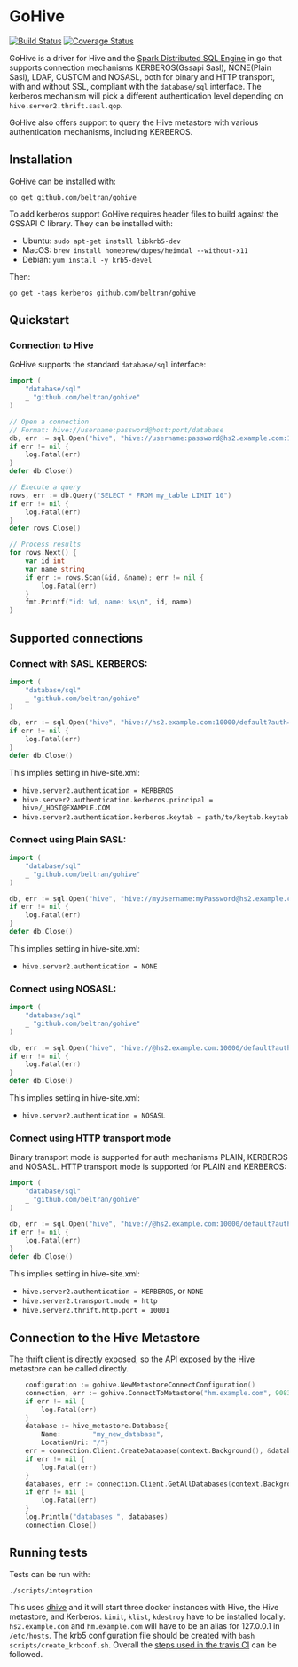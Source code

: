 # GoHive
[![Build Status](https://api.travis-ci.com/beltran/gohive.svg?branch=master)](https://app.travis-ci.com/beltran/gohive) [![Coverage Status](https://coveralls.io/repos/github/beltran/gohive/badge.svg?branch=master)](https://coveralls.io/github/beltran/gohive?branch=master)


GoHive is a driver for Hive and the [Spark Distributed SQL Engine](https://spark.apache.org/docs/latest/sql-distributed-sql-engine.html) in go that supports connection mechanisms KERBEROS(Gssapi Sasl), NONE(Plain Sasl), LDAP, CUSTOM and NOSASL, both for binary and HTTP transport, with and without SSL, compliant with the `database/sql` interface. The kerberos mechanism will pick a different authentication level depending on `hive.server2.thrift.sasl.qop`.

GoHive also offers support to query the Hive metastore with various authentication mechanisms, including KERBEROS.

## Installation
GoHive can be installed with:
```
go get github.com/beltran/gohive
```

To add kerberos support GoHive requires header files to build against the GSSAPI C library. They can be installed with:
- Ubuntu: `sudo apt-get install libkrb5-dev`
- MacOS: `brew install homebrew/dupes/heimdal --without-x11`
- Debian: `yum install -y krb5-devel`

Then:
```
go get -tags kerberos github.com/beltran/gohive
```

## Quickstart

### Connection to Hive

GoHive supports the standard `database/sql` interface:

```go
import (
    "database/sql"
    _ "github.com/beltran/gohive"
)

// Open a connection
// Format: hive://username:password@host:port/database
db, err := sql.Open("hive", "hive://username:password@hs2.example.com:10000/default")
if err != nil {
    log.Fatal(err)
}
defer db.Close()

// Execute a query
rows, err := db.Query("SELECT * FROM my_table LIMIT 10")
if err != nil {
    log.Fatal(err)
}
defer rows.Close()

// Process results
for rows.Next() {
    var id int
    var name string
    if err := rows.Scan(&id, &name); err != nil {
        log.Fatal(err)
    }
    fmt.Printf("id: %d, name: %s\n", id, name)
}
```

## Supported connections
### Connect with SASL KERBEROS:
``` go
import (
    "database/sql"
    _ "github.com/beltran/gohive"
)

db, err := sql.Open("hive", "hive://hs2.example.com:10000/default?auth=KERBEROS&service=hive")
if err != nil {
    log.Fatal(err)
}
defer db.Close()
```
This implies setting in hive-site.xml:
- `hive.server2.authentication = KERBEROS`
- `hive.server2.authentication.kerberos.principal = hive/_HOST@EXAMPLE.COM`
- `hive.server2.authentication.kerberos.keytab = path/to/keytab.keytab`

### Connect using Plain SASL:
``` go
import (
    "database/sql"
    _ "github.com/beltran/gohive"
)

db, err := sql.Open("hive", "hive://myUsername:myPassword@hs2.example.com:10000/default?auth=NONE")
if err != nil {
    log.Fatal(err)
}
defer db.Close()
```
This implies setting in hive-site.xml:

- `hive.server2.authentication = NONE`

### Connect using NOSASL:
``` go
import (
    "database/sql"
    _ "github.com/beltran/gohive"
)

db, err := sql.Open("hive", "hive://@hs2.example.com:10000/default?auth=NOSASL")
if err != nil {
    log.Fatal(err)
}
defer db.Close()
```
This implies setting in hive-site.xml:

- `hive.server2.authentication = NOSASL`

### Connect using HTTP transport mode
Binary transport mode is supported for auth mechanisms PLAIN, KERBEROS and NOSASL. HTTP transport mode is supported for PLAIN and KERBEROS:
``` go
import (
    "database/sql"
    _ "github.com/beltran/gohive"
)

db, err := sql.Open("hive", "hive://@hs2.example.com:10000/default?auth=NOSASL&service=hive&transport=http&httpPath=cliservice")
if err != nil {
    log.Fatal(err)
}
defer db.Close()
```
This implies setting in hive-site.xml:

- `hive.server2.authentication = KERBEROS`, or `NONE`
- `hive.server2.transport.mode = http`
- `hive.server2.thrift.http.port = 10001`

## Connection to the Hive Metastore

The thrift client is directly exposed, so the API exposed by the Hive metastore can be called directly.

```go
    configuration := gohive.NewMetastoreConnectConfiguration()
    connection, err := gohive.ConnectToMetastore("hm.example.com", 9083, "KERBEROS", configuration)
    if err != nil {
        log.Fatal(err)
    }
    database := hive_metastore.Database{
        Name:        "my_new_database",
        LocationUri: "/"}
    err = connection.Client.CreateDatabase(context.Background(), &database)
    if err != nil {
        log.Fatal(err)
    }
    databases, err := connection.Client.GetAllDatabases(context.Background())
    if err != nil {
        log.Fatal(err)
    }
    log.Println("databases ", databases)
    connection.Close()
```

## Running tests
Tests can be run with:
```
./scripts/integration
```
This uses [dhive](https://github.com/beltran/dhive) and it will start three docker instances with Hive, the Hive metastore, and Kerberos. `kinit`, `klist`, `kdestroy` have to be installed locally. `hs2.example.com` and `hm.example.com` will have to be an alias for 127.0.0.1 in `/etc/hosts`. The krb5 configuration file should be created with `bash scripts/create_krbconf.sh`. Overall the [steps used in the travis CI](https://github.com/beltran/gohive/blob/ec69b5601829296a56ca0558693ed30c11180a94/.travis.yml#L24-L46) can be followed.
